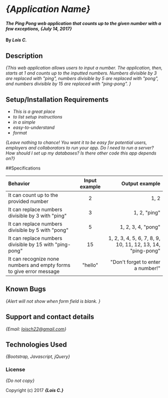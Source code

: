 # _{Application Name}_

#### _The Ping Pong web application that counts up to the given number with a few exceptions, {July 14, 2017}_

#### By _**Lois C.**_

## Description

_{This web application allows users to input a number. The application, then, starts at 1 and counts up to the inputted numbers. Numbers divisible by 3 are replaced with "ping", numbers divisible by 5 are replaced with "pong", and numbers divisible by 15 are replaced with "ping-pong". }_

## Setup/Installation Requirements

* _This is a great place_
* _to list setup instructions_
* _in a simple_
* _easy-to-understand_
* _format_

_{Leave nothing to chance! You want it to be easy for potential users, employers and collaborators to run your app. Do I need to run a server? How should I set up my databases? Is there other code this app depends on?}_

##Specifications

| Behavior | Input example| Output example |
| :---         |     :---:      |          ---: |
| It can count up to the provided number   | 2     | 1, 2    |
| It can replace numbers divisible by 3 with "ping"     | 3       | 1, 2, "ping"      |
| It can replace numbers divisible by 5 with "pong"     | 5       | 1, 2, 3, 4, "pong"      |
| It can replace numbers divisible by 15 with "ping-pong"     | 15       | 1, 2, 3, 4, 5, 6, 7, 8, 9, 10, 11, 12, 13, 14, "ping-pong"      |
| It can recognize none numbers and empty forms to give error message     | "hello"       | "Don't forget to enter a number!"      |

## Known Bugs

_{Alert will not show when form field is blank. }_

## Support and contact details

_{Email: loisch22@gmail.com}_

## Technologies Used

_{Bootstrap, Javascript, jQuery}_

### License

*{Do not copy}*

Copyright (c) 2017 **_{Lois C.}_**

